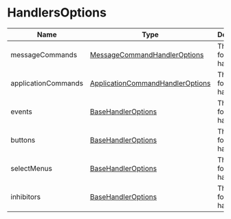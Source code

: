 # HandlersOptions

| Name                | Type                                                                      | Description                 | Default | Required |
| ------------------- | ------------------------------------------------------------------------- | --------------------------- | ------- | -------- |
| messageCommands     | [MessageCommandHandlerOptions](./MessageCommandHandlerOptions.md)         | The options for the handler |         | Yes      |
| applicationCommands | [ApplicationCommandHandlerOptions](./HandlerApplicationCommandOptions.md) | The options for the handler |         | Yes      |
| events              | [BaseHandlerOptions](./BaseHandlerOptions.md)                             | The options for the handler |         | Yes      |
| buttons             | [BaseHandlerOptions](./BaseHandlerOptions.md)                             | The options for the handler |         | Yes      |
| selectMenus         | [BaseHandlerOptions](./BaseHandlerOptions.md)                             | The options for the handler |         | Yes      |
| inhibitors          | [BaseHandlerOptions](./BaseHandlerOptions.md)                             | The options for the handler |         | Yes      |
